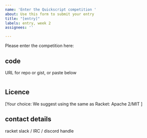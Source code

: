 ```yaml
---
name: 'Enter the Quickscript competition '
about: Use this form to submit your entry
title: "[entry]"
labels: entry, week 2
assignees: ''

---
```


Please enter the competition here:

## code
URL for repo or gist, or paste below

```

```
## Licence 
[Your choice: We suggest using the same as Racket: Apache 2/MIT ]

## contact details 
racket slack / IRC / discord handle
